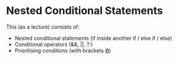 # Nested Conditional Statements

This (as a lecture) consists of:
  - Nested conditional statements (if inside another if / else if / else)
  - Conditional operators (&&, ||, ?:)
  - Prioritising conditions (with brackets **()**)
